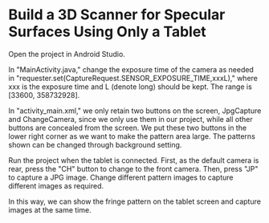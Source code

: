 # Build a 3D Scanner for Specular Surfaces Using Only a Tablet

Open the project in Android Studio.

In "MainActivity.java," change the exposure time of the camera as needed in "requester.set(CaptureRequest.SENSOR_EXPOSURE_TIME,xxxL)," where xxx is the exposure time and L (denote long) should be kept. The range is [33600, 358732928].

In "activity_main.xml," we only retain two buttons on the screen, JpgCapture and ChangeCamera, since we only use them in our project, while all other buttons are concealed from the screen. We put these two buttons in the lower right corner as we want to make the pattern area large. The patterns shown can be changed through background setting. 

Run the project when the tablet is connected. First, as the default camera is rear, press the "CH" button to change to the front camera. Then, press "JP" to capture a JPG image. Change different pattern images to capture different images as required.

In this way, we can show the fringe pattern on the tablet screen and capture images at the same time.



